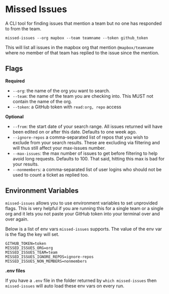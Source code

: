 # Missed Issues

A CLI tool for finding issues that mention a team but no one has responded to from the team.

`missed-issues --org mapbox --team teamname --token github_token`

This will list all issues in the mapbox org that mention `@mapbox/teamname` where no member of that team has replied to the issue since the mention.

## Flags

**Required**

- `--org`: the name of the org you want to search.
- `--team`: the name of the team you are checking into. This MUST not contain the name of the org.
- `--token`: a GitHub token with `read:org, repo` access

**Optional**

- `--from`: the start date of your search range. All issues returned will have been edited on or after this date. Defaults to one week ago.
- `--ignore-repos` a comma-separated list of repos that you wish to exclude from your search results. These are excluding via filtering and will thus still affect your max-issues number.
- `--max-issues`: the max number of issues to get before filtering to help avoid long requests. Defaults to 100. That said, hitting this max is bad for your results.
- `--nonmembers`: a comma-separated list of user logins who should not be used to count a ticket as replied too.

## Environment Variables

`missed-issues` allows you to use environment variables to set unprovided flags. This is very helpful if you are running this for a single team or a single org and it lets you not paste your GitHub token into your terminal over and over again.

Below is a list of env vars `missed-issues` supports. The value of the env var is the flag the key will set.

```
GITHUB_TOKEN=token
MISSED_ISSUES_ORG=org
MISSED_ISSUES_TEAM=team
MISSED_ISSUES_IGNORE_REPOS=ignore-repos
MISSED_ISSUES_NON_MEMBERS=nonmembers
```

**.env files**

If you have a `.env` file in the folder returned by `which missed-issues` then `missed-issues` will auto load these env vars on every run.
